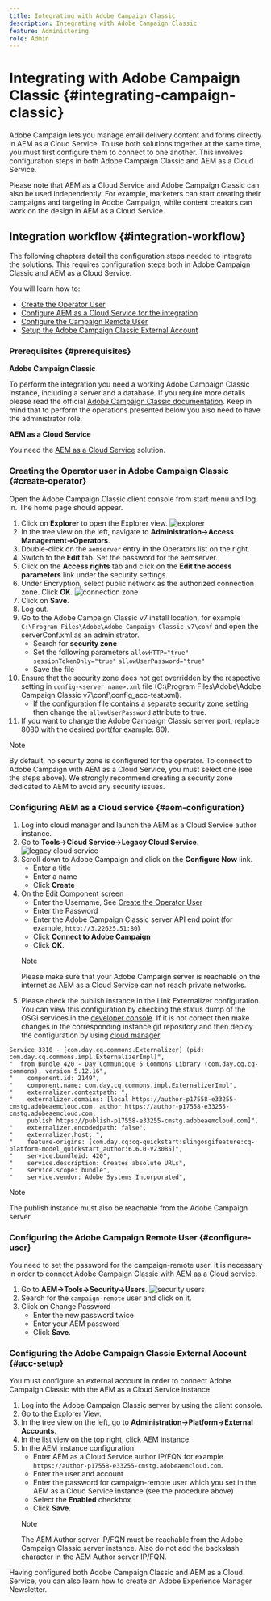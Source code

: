 ```yaml
---
title: Integrating with Adobe Campaign Classic
description: Integrating with Adobe Campaign Classic 
feature: Administering
role: Admin
---
```


# Integrating with Adobe Campaign Classic {#integrating-campaign-classic}

Adobe Campaign lets you manage email delivery content and forms directly in AEM as a Cloud Service. To use both solutions together at the same time, you must first configure them to connect to one another. This involves configuration steps in both Adobe Campaign Classic and AEM as a Cloud Service.

Please note that AEM as a Cloud Service and Adobe Campaign Classic can also be used independently. For example, marketers can start creating their campaigns and targeting in Adobe Campaign, while content creators can work on the design in AEM as a Cloud Service.

## Integration workflow {#integration-workflow}

The following chapters detail the configuration steps needed to integrate the solutions. This requires configuration steps both in Adobe Campaign Classic and AEM as a Cloud Service.

You will learn how to:

* [Create the Operator User](#create-operator)
* [Configure AEM as a Cloud Service for the integration](#aem-configuration)
* [Configure the Campaign Remote User](#configure-user)
* [Setup the Adobe Campaign Classic External Account](#acc-setup)

### Prerequisites {#prerequisites}

**Adobe Campaign Classic**

To perform the integration you need a working Adobe Campaign Classic instance, including a server and a database. If you require more details please read the official [Adobe Campaign Classic documentation](https://experienceleague.adobe.com/docs/campaign-classic/using/campaign-classic-home.html). Keep in mind that to perform the operations presented below you also need to have the administrator role.  

**AEM as a Cloud Service**

You need the [AEM as a Cloud Service](https://experienceleague.adobe.com/docs/experience-manager-cloud-service/content/overview/introduction.html) solution.

<!---##### Adobe Campaign Classic Configuration {#campaign-classic-configuration}

In the following chapters you will learn how to install, setup and configure Adobe Campaign Classic so it can be integrated with AEM as a Cloud service. Please be aware that in order to perform the operations presented below you must have the **administration** role in Adobe Campaign.

### Prerequisites {#prerequisites-campaign-classic}

(remove also) To install and configure Adobe campaign classic you need the following:

1. Install java 7 or later.
1. Install Postgres.
1. Install PgAdmin.

### Installing Adobe Campaign Classic {#acc-installation}

(we need to take it out look for reference) If you do not have Adobe Campaign Classic installed follow these steps:

1. Download the Adobe Campaign Classic installation from the Adobe software distribution portal as per your [platform](https://experience.adobe.com/#/downloads/content/software-distribution/en/campaign.html)
1. Locate the setup.exe file in the extracted folder.
1. Run setup.exe as an administrator (right-click and run as administrator) and click **Next**.
1. Select the installation type as **Application server** and click **Next**.
>[!NOTE]
>Be aware that there are several installation types available depending on your requirements:
>**Installation of an application server** : Install the Adobe Campaign application server and the client console.
>**Minimal installation (Network)**: Installation of the client's machine from the network.
>**Installation of a client**: Installation of the required components for the Adobe Campaign client.
>**Custom installation**: The customer chooses the elements that will be installed.
1. Select the installation directory and click **Next**.
1. Click **Finish**.

Once the installation is complete, a message window will appear. Click the **Finish** button.

>[!NOTE]
>
>Once the server installation is complete you can reboot the server to avoid any network issues.

### First start-up of the Adobe Campaign Classic Server {#first-startup}

(skip this) After the installation is complete you can start up the server Adobe Campaign Classic Server. Follow the steps below to ensure a smooth startup:

1. Start command prompt as an administrator
1. Navigate to the Adobe Campaign directory, for example: `C:\Program Files\Adobe\Adobe Campaign Classic v7`
1. Run the following command: `nlserver web`
   * Press Ctrl+C to stop the process, then enter the following command: (unclear/more context)
1. Run the following command to setup the password: `nlserver config -internalpassword`
   * The user name is internal and default password is "empty/blank" (unclear/more context)
1. Enter following command to start the server: `nlserver start web`
   >[!NOTE]
   >
   >If needed, you can enter the following command to stop the server `nlserver stop web`.
1. Open the hosts file as administrator in any text editor.
1. Add an entry for your Adobe Campaign Classic server's name: 127.0.0.1 server name.corp.adobe.com. For example:

```
127.0.0.1   acc-test.corp.adobe.com

```

### Creating the Adobe Campaign Classic Instance {#instance-creation}

(skip) After the server startup, follow these steps to create an Adobe Campaign Classic instance:

1. Open the Adobe Campaign Classic client from the start menu.
1. Click on the Adobe Inc. v6 link.
1. Double click on Adobe Inc. v6 under Connections and add the Adobe Campaign Classic server FQN in the connection URL field. The default port for the Adobe Campaign Classic server is 8080. Click **OK** to save.
1. Login with your credentials. The user name and the password is what you set in the previous steps of the [First start-up of the server](#first-startup) procedure.

### Creating the Database {#creation-database}

(skip) Since this is first time you log in the **Declare a new instance** window is displayed. You will now be able to create a database, as follows:

1. In the Declare a new instance window:
   * Enter the server name into the Name field (we set acc-test, note that the system will change this to acc_test) (unclear/more context)
   * Enter * into the DNS masks field
   * Choose the language
Once you've clicked ok, you will go back to the login page. Log in again with your credentials.
1. The database creation wizard will appear.
   * Choose PostgreSQL as Engine
   * Enter localhost in field Server
   * Choose Create or recycle a database
   * Click **Next**.
1. Enter the user name and password for the postgresSQL admin account (postgres/postgres) (unclear/more context)
   * Click **Next**.
1. On the database creation screen, enter the following details:
   * Enter a name for the database to be created (for example, campaign)
   * Switch to Create a new user account for this database
   * Specify a database account and password
   * (optional) You can leave everything else as the default
   * Click **Next**.
1. Select the following packages to install:
   * Delivery
   * Marketing campaigns (Campaign)
   * AEM integration
   * Click **Next**.
1. Enter the password on the Creation Steps screen(admin) (unclear/more context) and click **Next**.
1. Click on the **Start** button to start the database creation execution. Click **Close** after progress the bar is full.--->

### Creating the Operator user in Adobe Campaign Classic {#create-operator}

Open the Adobe Campaign Classic client console from start menu and log in. The home page should appear.

1. Click on **Explorer** to open the Explorer view.
![explorer](assets/explorer.png)
1. In the tree view on the left, navigate to **Administration->Access Management->Operators**.
1. Double-click on the `aemserver` entry in the Operators list on the right.
1. Switch to the **Edit** tab. Set the password for the aemserver.
1. Click on the **Access rights** tab and click on the **Edit the access parameters** link under the security settings.
1. Under Encryption, select public network as the authorized connection zone. Click **OK**.
![connection zone](assets/auth.png)
1. Click on **Save**.
1. Log out.
1. Go to the Adobe Campaign Classic v7 install location, for example `C:\Program Files\Adobe\Adobe Campaign Classic v7\conf` and open the serverConf.xml as an administrator.
    * Search for **security zone**
    * Set the following parameters `allowHTTP="true"` `sessionTokenOnly="true"` `allowUserPassword="true"`
    * Save the file
1. Ensure that the security zone does not get overridden by the respective setting in `config-<server name>.xml` file (C:\Program Files\Adobe\Adobe Campaign Classic v7\conf\config_acc-test.xml).
    * If the configuration file contains a separate security zone setting then change the `allowUserPassword` attribute to true.
1. If you want to change the Adobe Campaign Classic server port, replace 8080 with the desired port(for example: 80).

>[!NOTE]
>
>By default, no security zone is configured for the operator. To connect to Adobe Campaign with AEM as a Cloud Service, you must select one (see the steps above). We strongly recommend creating a security zone dedicated to AEM to avoid any security issues.

### Configuring AEM as a Cloud service {#aem-configuration}

1. Log into cloud manager and launch the AEM as a Cloud Service author instance.
1. Go to **Tools→Cloud Service→Legacy Cloud Service**.
![legacy cloud service](assets/legacy.png)
1. Scroll down to Adobe Campaign and click on the **Configure Now** link.
    * Enter a title
    * Enter a name
    * Click **Create**
1. On the Edit Component screen
    * Enter the Username, See [Create the Operator User](#create-operator)
    * Enter the Password
    * Enter the Adobe Campaign Classic server API end point (for example, `http://3.22625.51:80`)
    * Click **Connect to Adobe Campaign**
    * Click **OK**.
    >[!NOTE]
    >
    >Please make sure that your Adobe Campaign server is reachable on the internet as AEM as a Cloud Service can not reach private networks.
1. Please check the publish instance in the Link Externalizer configuration.
You can view this configuration by checking the status dump of the OSGi services in the [developer console](https://experienceleague.adobe.com/docs/experience-manager-learn/cloud-service/debugging/debugging-aem-as-a-cloud-service/developer-console.html#osgi-services).
If it is not correct then make changes in the corresponding instance git repository and then deploy the configuration by using [cloud manager](https://experienceleague.adobe.com/docs/experience-manager-cloud-service/content/implementing/using-cloud-manager/deploy-code.html).

```
Service 3310 - [com.day.cq.commons.Externalizer] (pid: com.day.cq.commons.impl.ExternalizerImpl)",
"  from Bundle 420 - Day Communique 5 Commons Library (com.day.cq.cq-commons), version 5.12.16",
"    component.id: 2149",
"    component.name: com.day.cq.commons.impl.ExternalizerImpl",
"    externalizer.contextpath: ",
"    externalizer.domains: [local https://author-p17558-e33255-cmstg.adobeaemcloud.com, author https://author-p17558-e33255-cmstg.adobeaemcloud.com,
     publish https://publish-p17558-e33255-cmstg.adobeaemcloud.com]",
"    externalizer.encodedpath: false",
"    externalizer.host: ",
"    feature-origins: [com.day.cq:cq-quickstart:slingosgifeature:cq-platform-model_quickstart_author:6.6.0-V23085]",
"    service.bundleid: 420",
"    service.description: Creates absolute URLs",
"    service.scope: bundle",
"    service.vendor: Adobe Systems Incorporated",

```

>[!NOTE]
>
>The publish instance must also be reachable from the Adobe Campaign server.

### Configuring the Adobe Campaign Remote User {#configure-user}

You need to set the password for the campaign-remote user. It is necessary in order to connect Adobe Campaign Classic with AEM as a Cloud service.

1. Go to **AEM→Tools→Security→Users**.
![security users](assets/user.png)
1. Search for the `campaign-remote` user and click on it.
1. Click on Change Password
    * Enter the new password twice
    * Enter your AEM password
    * Click **Save**.

### Configuring the Adobe Campaign Classic External Account {#acc-setup}

You must configure an external account in order to connect Adobe Campaign Classic with the AEM as a Cloud Service instance.

1. Log into the Adobe Campaign Classic server by using the client console.
1. Go to the Explorer View.
1. In the tree view on the left, go to **Administration→Platform→External Accounts**.
1. In the list view on the top right, click AEM instance.
1. In the AEM instance configuration
    * Enter AEM as a Cloud Service author IP/FQN for example `https://author-p17558-e33255-cmstg.adobeaemcloud.com`.
    * Enter the user and account
    * Enter the password for campaign-remote user which you set in the AEM as a Cloud Service instance (see the procedure above)
    * Select the **Enabled** checkbox
    * Click **Save**.
    >[!NOTE]
    >
    >The AEM Author server IP/FQN must be reachable from the Adobe Campaign Classic server instance. Also do not add the backslash character in the AEM Author server IP/FQN.

Having configured both Adobe Campaign Classic and AEM as a Cloud Service, you can also learn how to create an Adobe Experience Manager Newsletter.
